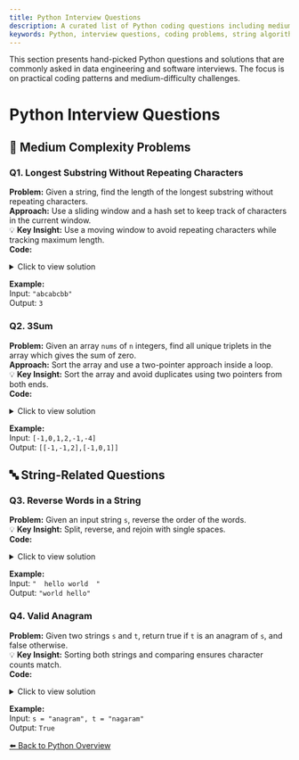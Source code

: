 ```yaml
---
title: Python Interview Questions
description: A curated list of Python coding questions including medium-level problems and string manipulation challenges, commonly asked in data engineering and software interviews.
keywords: Python, interview questions, coding problems, string algorithms, LeetCode, Python strings
---
```


This section presents hand-picked Python questions and solutions that are commonly asked in data engineering and software interviews. The focus is on practical coding patterns and medium-difficulty challenges.

# Python Interview Questions

## 🧠 Medium Complexity Problems

### Q1. Longest Substring Without Repeating Characters
**Problem:** Given a string, find the length of the longest substring without repeating characters.  
**Approach:** Use a sliding window and a hash set to keep track of characters in the current window.  
💡 **Key Insight:** Use a moving window to avoid repeating characters while tracking maximum length.  
**Code:**
<details>
<summary>Click to view solution</summary>

```python
def length_of_longest_substring(s: str) -> int:
    char_set = set()
    left = 0
    max_len = 0

    for right in range(len(s)):
        while s[right] in char_set:
            char_set.remove(s[left])
            left += 1
        char_set.add(s[right])
        max_len = max(max_len, right - left + 1)
    return max_len
```

</details>

**Example:**  
Input: `"abcabcbb"`  
Output: `3`

### Q2. 3Sum
**Problem:** Given an array `nums` of `n` integers, find all unique triplets in the array which gives the sum of zero.  
**Approach:** Sort the array and use a two-pointer approach inside a loop.  
💡 **Key Insight:** Sort the array and avoid duplicates using two pointers from both ends.  
**Code:**
<details>
<summary>Click to view solution</summary>

```python
def three_sum(nums: list[int]) -> list[list[int]]:
    nums.sort()
    res = []
    for i in range(len(nums) - 2):
        if i > 0 and nums[i] == nums[i - 1]:
            continue
        left, right = i + 1, len(nums) - 1
        while left < right:
            s = nums[i] + nums[left] + nums[right]
            if s < 0:
                left += 1
            elif s > 0:
                right -= 1
            else:
                res.append([nums[i], nums[left], nums[right]])
                while left < right and nums[left] == nums[left + 1]:
                    left += 1
                while left < right and nums[right] == nums[right - 1]:
                    right -= 1
                left += 1
                right -= 1
    return res
```

</details>

**Example:**  
Input: `[-1,0,1,2,-1,-4]`  
Output: `[[-1,-1,2],[-1,0,1]]`

## 🔤 String-Related Questions

### Q3. Reverse Words in a String
**Problem:** Given an input string `s`, reverse the order of the words.  
💡 **Key Insight:** Split, reverse, and rejoin with single spaces.  
**Code:**
<details>
<summary>Click to view solution</summary>

```python
def reverse_words(s: str) -> str:
    return " ".join(reversed(s.strip().split()))
```

</details>

**Example:**  
Input: `"  hello world  "`  
Output: `"world hello"`

### Q4. Valid Anagram
**Problem:** Given two strings `s` and `t`, return true if `t` is an anagram of `s`, and false otherwise.  
💡 **Key Insight:** Sorting both strings and comparing ensures character counts match.  
**Code:**
<details>
<summary>Click to view solution</summary>

```python
def is_anagram(s: str, t: str) -> bool:
    return sorted(s) == sorted(t)
```

</details>

**Example:**  
Input: `s = "anagram", t = "nagaram"`  
Output: `True`

[⬅️ Back to Python Overview](../index.md)
